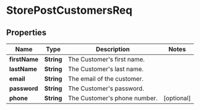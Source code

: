 # StorePostCustomersReq

## Properties
Name | Type | Description | Notes
------------ | ------------- | ------------- | -------------
**firstName** | **String** | The Customer&#x27;s first name. | 
**lastName** | **String** | The Customer&#x27;s last name. | 
**email** | **String** | The email of the customer. | 
**password** | **String** | The Customer&#x27;s password. | 
**phone** | **String** | The Customer&#x27;s phone number. |  [optional]
